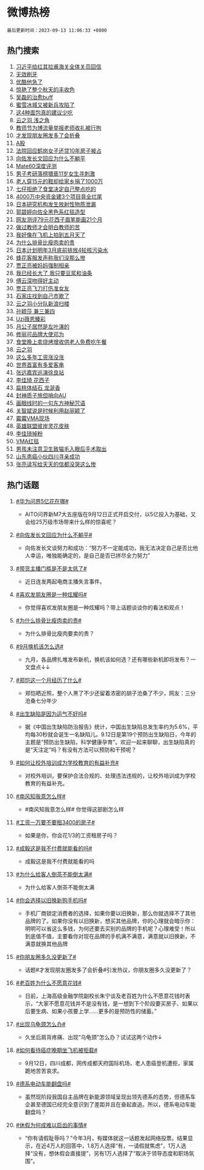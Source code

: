 # 微博热榜

`最后更新时间：2023-09-13 11:06:33 +0800`

## 热门搜索

1. [习近平给红其拉甫海关全体关员回信](https://m.weibo.cn/search?containerid=100103type%3D1%26t%3D10%26q%3D%23%E4%B9%A0%E8%BF%91%E5%B9%B3%E7%BB%99%E7%BA%A2%E5%85%B6%E6%8B%89%E7%94%AB%E6%B5%B7%E5%85%B3%E5%85%A8%E4%BD%93%E5%85%B3%E5%91%98%E5%9B%9E%E4%BF%A1%23&stream_entry_id=51&isnewpage=1&extparam=seat%3D1%26pos%3D0%26c_type%3D51%26dgr%3D0%26filter_type%3Drealtimehot%26cate%3D10103%26stream_entry_id%3D51%26display_time%3D1694574391%26pre_seqid%3D1694574391812027231237)
1. [无效刷牙](https://m.weibo.cn/search?containerid=100103type%3D1%26t%3D10%26q%3D%E6%97%A0%E6%95%88%E5%88%B7%E7%89%99&stream_entry_id=31&isnewpage=1&extparam=seat%3D1%26pos%3D0%26c_type%3D31%26lcate%3D5001%26flag%3D1%26band_rank%3D1%26realpos%3D1%26q%3D%25E6%2597%25A0%25E6%2595%2588%25E5%2588%25B7%25E7%2589%2599%26dgr%3D0%26filter_type%3Drealtimehot%26cate%3D5001%26stream_entry_id%3D31%26display_time%3D1694574391%26pre_seqid%3D1694574391812027231237)
1. [优酷他急了](https://m.weibo.cn/search?containerid=100103type%3D1%26t%3D10%26q%3D%23%E4%BC%98%E9%85%B7%E4%BB%96%E6%80%A5%E4%BA%86%23&stream_entry_id=31&isnewpage=1&extparam=seat%3D1%26pos%3D1%26c_type%3D31%26lcate%3D5001%26flag%3D2%26band_rank%3D2%26realpos%3D2%26q%3D%2523%25E4%25BC%2598%25E9%2585%25B7%25E4%25BB%2596%25E6%2580%25A5%25E4%25BA%2586%2523%26dgr%3D0%26filter_type%3Drealtimehot%26cate%3D5001%26stream_entry_id%3D31%26display_time%3D1694574391%26pre_seqid%3D1694574391812027231237)
1. [惊艳了整个秋天的丰收色](https://m.weibo.cn/search?containerid=100103type%3D1%26t%3D10%26q%3D%23%E6%83%8A%E8%89%B3%E4%BA%86%E6%95%B4%E4%B8%AA%E7%A7%8B%E5%A4%A9%E7%9A%84%E4%B8%B0%E6%94%B6%E8%89%B2%23&stream_entry_id=31&isnewpage=1&extparam=seat%3D1%26pos%3D2%26c_type%3D31%26lcate%3D5001%26flag%3D0%26band_rank%3D3%26realpos%3D3%26q%3D%2523%25E6%2583%258A%25E8%2589%25B3%25E4%25BA%2586%25E6%2595%25B4%25E4%25B8%25AA%25E7%25A7%258B%25E5%25A4%25A9%25E7%259A%2584%25E4%25B8%25B0%25E6%2594%25B6%25E8%2589%25B2%2523%26dgr%3D0%26filter_type%3Drealtimehot%26cate%3D5001%26stream_entry_id%3D31%26display_time%3D1694574391%26pre_seqid%3D1694574391812027231237)
1. [吴磊的治愈buff](https://m.weibo.cn/search?containerid=100103type%3D1%26t%3D10%26q%3D%23%E5%90%B4%E7%A3%8A%E7%9A%84%E6%B2%BB%E6%84%88buff%23&stream_entry_id=31&isnewpage=1&extparam=seat%3D1%26pos%3D3%26c_type%3D31%26topic_ad%3D1%26lcate%3D5001%26stream_entry_id%3D31%26band_rank%3D4%26cate%3D5001%26q%3D%2523%25E5%2590%25B4%25E7%25A3%258A%25E7%259A%2584%25E6%25B2%25BB%25E6%2584%2588buff%2523%26dgr%3D0%26filter_type%3Drealtimehot%26adid%3D203236%26is_ad_pos%3D1%26display_time%3D1694574391%26pre_seqid%3D1694574391812027231237)
1. [蜜雪冰城又被新兵攻陷了](https://m.weibo.cn/search?containerid=100103type%3D1%26t%3D10%26q%3D%23%E8%9C%9C%E9%9B%AA%E5%86%B0%E5%9F%8E%E5%8F%88%E8%A2%AB%E6%96%B0%E5%85%B5%E6%94%BB%E9%99%B7%E4%BA%86%23&stream_entry_id=31&isnewpage=1&extparam=seat%3D1%26pos%3D4%26c_type%3D31%26lcate%3D5001%26flag%3D2%26band_rank%3D4%26realpos%3D4%26q%3D%2523%25E8%259C%259C%25E9%259B%25AA%25E5%2586%25B0%25E5%259F%258E%25E5%258F%2588%25E8%25A2%25AB%25E6%2596%25B0%25E5%2585%25B5%25E6%2594%25BB%25E9%2599%25B7%25E4%25BA%2586%2523%26dgr%3D0%26filter_type%3Drealtimehot%26cate%3D5001%26stream_entry_id%3D31%26display_time%3D1694574391%26pre_seqid%3D1694574391812027231237)
1. [这4种面包真的建议少吃](https://m.weibo.cn/search?containerid=100103type%3D1%26t%3D10%26q%3D%E8%BF%994%E7%A7%8D%E9%9D%A2%E5%8C%85%E7%9C%9F%E7%9A%84%E5%BB%BA%E8%AE%AE%E5%B0%91%E5%90%83&stream_entry_id=31&isnewpage=1&extparam=seat%3D1%26pos%3D5%26c_type%3D31%26lcate%3D5001%26flag%3D16%26band_rank%3D5%26realpos%3D5%26q%3D%25E8%25BF%25994%25E7%25A7%258D%25E9%259D%25A2%25E5%258C%2585%25E7%259C%259F%25E7%259A%2584%25E5%25BB%25BA%25E8%25AE%25AE%25E5%25B0%2591%25E5%2590%2583%26dgr%3D0%26filter_type%3Drealtimehot%26cate%3D5001%26stream_entry_id%3D31%26display_time%3D1694574391%26pre_seqid%3D1694574391812027231237)
1. [云之羽 浅之角](https://m.weibo.cn/search?containerid=100103type%3D1%26t%3D10%26q%3D%E4%BA%91%E4%B9%8B%E7%BE%BD+%E6%B5%85%E4%B9%8B%E8%A7%92&stream_entry_id=31&isnewpage=1&extparam=seat%3D1%26pos%3D6%26c_type%3D31%26lcate%3D5001%26flag%3D1%26band_rank%3D6%26realpos%3D6%26q%3D%25E4%25BA%2591%25E4%25B9%258B%25E7%25BE%25BD%2520%25E6%25B5%2585%25E4%25B9%258B%25E8%25A7%2592%26dgr%3D0%26filter_type%3Drealtimehot%26cate%3D5001%26stream_entry_id%3D31%26display_time%3D1694574391%26pre_seqid%3D1694574391812027231237)
1. [教师节为博流量举报老师收礼被行拘](https://m.weibo.cn/search?containerid=100103type%3D1%26t%3D10%26q%3D%23%E6%95%99%E5%B8%88%E8%8A%82%E4%B8%BA%E5%8D%9A%E6%B5%81%E9%87%8F%E4%B8%BE%E6%8A%A5%E8%80%81%E5%B8%88%E6%94%B6%E7%A4%BC%E8%A2%AB%E8%A1%8C%E6%8B%98%23&stream_entry_id=31&isnewpage=1&extparam=seat%3D1%26pos%3D7%26c_type%3D31%26lcate%3D5001%26cate%3D5001%26band_rank%3D7%26stream_entry_id%3D31%26q%3D%2523%25E6%2595%2599%25E5%25B8%2588%25E8%258A%2582%25E4%25B8%25BA%25E5%258D%259A%25E6%25B5%2581%25E9%2587%258F%25E4%25B8%25BE%25E6%258A%25A5%25E8%2580%2581%25E5%25B8%2588%25E6%2594%25B6%25E7%25A4%25BC%25E8%25A2%25AB%25E8%25A1%258C%25E6%258B%2598%2523%26dgr%3D0%26filter_type%3Drealtimehot%26adid%3D203251%26is_ad_pos%3D1%26display_time%3D1694574391%26pre_seqid%3D1694574391812027231237)
1. [才发现朋友圈发多了会折叠](https://m.weibo.cn/search?containerid=100103type%3D1%26t%3D10%26q%3D%23%E6%89%8D%E5%8F%91%E7%8E%B0%E6%9C%8B%E5%8F%8B%E5%9C%88%E5%8F%91%E5%A4%9A%E4%BA%86%E4%BC%9A%E6%8A%98%E5%8F%A0%23&stream_entry_id=31&isnewpage=1&extparam=seat%3D1%26pos%3D8%26c_type%3D31%26lcate%3D5001%26flag%3D2%26band_rank%3D7%26realpos%3D7%26q%3D%2523%25E6%2589%258D%25E5%258F%2591%25E7%258E%25B0%25E6%259C%258B%25E5%258F%258B%25E5%259C%2588%25E5%258F%2591%25E5%25A4%259A%25E4%25BA%2586%25E4%25BC%259A%25E6%258A%2598%25E5%258F%25A0%2523%26dgr%3D0%26filter_type%3Drealtimehot%26cate%3D5001%26stream_entry_id%3D31%26display_time%3D1694574391%26pre_seqid%3D1694574391812027231237)
1. [A股](https://m.weibo.cn/search?containerid=100103type%3D1%26t%3D10%26q%3DA%E8%82%A1&stream_entry_id=31&isnewpage=1&extparam=seat%3D1%26pos%3D9%26c_type%3D31%26lcate%3D5001%26flag%3D1%26band_rank%3D8%26realpos%3D8%26q%3DA%25E8%2582%25A1%26dgr%3D0%26filter_type%3Drealtimehot%26cate%3D5001%26stream_entry_id%3D31%26display_time%3D1694574391%26pre_seqid%3D1694574391812027231237)
1. [法院回应鹤岗女子还贷10年房子被占](https://m.weibo.cn/search?containerid=100103type%3D1%26t%3D10%26q%3D%23%E6%B3%95%E9%99%A2%E5%9B%9E%E5%BA%94%E9%B9%A4%E5%B2%97%E5%A5%B3%E5%AD%90%E8%BF%98%E8%B4%B710%E5%B9%B4%E6%88%BF%E5%AD%90%E8%A2%AB%E5%8D%A0%23&stream_entry_id=31&isnewpage=1&extparam=seat%3D1%26pos%3D10%26c_type%3D31%26lcate%3D5001%26flag%3D0%26band_rank%3D9%26realpos%3D9%26q%3D%2523%25E6%25B3%2595%25E9%2599%25A2%25E5%259B%259E%25E5%25BA%2594%25E9%25B9%25A4%25E5%25B2%2597%25E5%25A5%25B3%25E5%25AD%2590%25E8%25BF%2598%25E8%25B4%25B710%25E5%25B9%25B4%25E6%2588%25BF%25E5%25AD%2590%25E8%25A2%25AB%25E5%258D%25A0%2523%26dgr%3D0%26filter_type%3Drealtimehot%26cate%3D5001%26stream_entry_id%3D31%26display_time%3D1694574391%26pre_seqid%3D1694574391812027231237)
1. [向佐发长文回应为什么不躺平](https://m.weibo.cn/search?containerid=100103type%3D1%26t%3D10%26q%3D%23%E5%90%91%E4%BD%90%E5%8F%91%E9%95%BF%E6%96%87%E5%9B%9E%E5%BA%94%E4%B8%BA%E4%BB%80%E4%B9%88%E4%B8%8D%E8%BA%BA%E5%B9%B3%23&stream_entry_id=31&isnewpage=1&extparam=seat%3D1%26pos%3D11%26c_type%3D31%26lcate%3D5001%26flag%3D0%26band_rank%3D10%26realpos%3D10%26q%3D%2523%25E5%2590%2591%25E4%25BD%2590%25E5%258F%2591%25E9%2595%25BF%25E6%2596%2587%25E5%259B%259E%25E5%25BA%2594%25E4%25B8%25BA%25E4%25BB%2580%25E4%25B9%2588%25E4%25B8%258D%25E8%25BA%25BA%25E5%25B9%25B3%2523%26dgr%3D0%26filter_type%3Drealtimehot%26cate%3D5001%26stream_entry_id%3D31%26display_time%3D1694574391%26pre_seqid%3D1694574391812027231237)
1. [Mate60深度评测](https://m.weibo.cn/search?containerid=100103type%3D1%26t%3D10%26q%3D%23Mate60%E6%B7%B1%E5%BA%A6%E8%AF%84%E6%B5%8B%23&stream_entry_id=31&isnewpage=1&extparam=seat%3D1%26pos%3D12%26c_type%3D31%26flag%3D0%26lcate%3D5001%26cate%3D5001%26band_rank%3D11%26realpos%3D11%26q%3D%2523Mate60%25E6%25B7%25B1%25E5%25BA%25A6%25E8%25AF%2584%25E6%25B5%258B%2523%26dgr%3D0%26filter_type%3Drealtimehot%26adid%3D203243%26stream_entry_id%3D31%26display_time%3D1694574391%26pre_seqid%3D1694574391812027231237)
1. [男子考研落榜猥亵11岁女生寻刺激](https://m.weibo.cn/search?containerid=100103type%3D1%26t%3D10%26q%3D%23%E7%94%B7%E5%AD%90%E8%80%83%E7%A0%94%E8%90%BD%E6%A6%9C%E7%8C%A5%E4%BA%B511%E5%B2%81%E5%A5%B3%E7%94%9F%E5%AF%BB%E5%88%BA%E6%BF%80%23&stream_entry_id=31&isnewpage=1&extparam=seat%3D1%26pos%3D13%26c_type%3D31%26lcate%3D5001%26flag%3D1%26band_rank%3D12%26realpos%3D12%26q%3D%2523%25E7%2594%25B7%25E5%25AD%2590%25E8%2580%2583%25E7%25A0%2594%25E8%2590%25BD%25E6%25A6%259C%25E7%258C%25A5%25E4%25BA%25B511%25E5%25B2%2581%25E5%25A5%25B3%25E7%2594%259F%25E5%25AF%25BB%25E5%2588%25BA%25E6%25BF%2580%2523%26dgr%3D0%26filter_type%3Drealtimehot%26cate%3D5001%26stream_entry_id%3D31%26display_time%3D1694574391%26pre_seqid%3D1694574391812027231237)
1. [老人穿15元的鞋却给家乡捐了1000万](https://m.weibo.cn/search?containerid=100103type%3D1%26t%3D10%26q%3D%23%E8%80%81%E4%BA%BA%E7%A9%BF15%E5%85%83%E7%9A%84%E9%9E%8B%E5%8D%B4%E7%BB%99%E5%AE%B6%E4%B9%A1%E6%8D%90%E4%BA%861000%E4%B8%87%23&stream_entry_id=31&isnewpage=1&extparam=seat%3D1%26pos%3D14%26c_type%3D31%26lcate%3D5001%26flag%3D32768%26band_rank%3D13%26realpos%3D13%26q%3D%2523%25E8%2580%2581%25E4%25BA%25BA%25E7%25A9%25BF15%25E5%2585%2583%25E7%259A%2584%25E9%259E%258B%25E5%258D%25B4%25E7%25BB%2599%25E5%25AE%25B6%25E4%25B9%25A1%25E6%258D%2590%25E4%25BA%25861000%25E4%25B8%2587%2523%26dgr%3D0%26filter_type%3Drealtimehot%26cate%3D5001%26stream_entry_id%3D31%26display_time%3D1694574391%26pre_seqid%3D1694574391812027231237)
1. [七仔拒绝了食堂决定自己整点吃的](https://m.weibo.cn/search?containerid=100103type%3D1%26t%3D10%26q%3D%23%E4%B8%83%E4%BB%94%E6%8B%92%E7%BB%9D%E4%BA%86%E9%A3%9F%E5%A0%82%E5%86%B3%E5%AE%9A%E8%87%AA%E5%B7%B1%E6%95%B4%E7%82%B9%E5%90%83%E7%9A%84%23&stream_entry_id=31&isnewpage=1&extparam=seat%3D1%26pos%3D15%26c_type%3D31%26lcate%3D5001%26flag%3D0%26band_rank%3D14%26realpos%3D14%26q%3D%2523%25E4%25B8%2583%25E4%25BB%2594%25E6%258B%2592%25E7%25BB%259D%25E4%25BA%2586%25E9%25A3%259F%25E5%25A0%2582%25E5%2586%25B3%25E5%25AE%259A%25E8%2587%25AA%25E5%25B7%25B1%25E6%2595%25B4%25E7%2582%25B9%25E5%2590%2583%25E7%259A%2584%2523%26dgr%3D0%26filter_type%3Drealtimehot%26cate%3D5001%26stream_entry_id%3D31%26display_time%3D1694574391%26pre_seqid%3D1694574391812027231237)
1. [4000万中央资金建3个项目竟全烂尾](https://m.weibo.cn/search?containerid=100103type%3D1%26t%3D10%26q%3D%234000%E4%B8%87%E4%B8%AD%E5%A4%AE%E8%B5%84%E9%87%91%E5%BB%BA3%E4%B8%AA%E9%A1%B9%E7%9B%AE%E7%AB%9F%E5%85%A8%E7%83%82%E5%B0%BE%23&stream_entry_id=31&isnewpage=1&extparam=seat%3D1%26pos%3D16%26c_type%3D31%26lcate%3D5001%26flag%3D0%26band_rank%3D15%26realpos%3D15%26q%3D%25234000%25E4%25B8%2587%25E4%25B8%25AD%25E5%25A4%25AE%25E8%25B5%2584%25E9%2587%2591%25E5%25BB%25BA3%25E4%25B8%25AA%25E9%25A1%25B9%25E7%259B%25AE%25E7%25AB%259F%25E5%2585%25A8%25E7%2583%2582%25E5%25B0%25BE%2523%26dgr%3D0%26filter_type%3Drealtimehot%26cate%3D5001%26stream_entry_id%3D31%26display_time%3D1694574391%26pre_seqid%3D1694574391812027231237)
1. [日本研究机构发生放射性物质泄漏](https://m.weibo.cn/search?containerid=100103type%3D1%26t%3D10%26q%3D%23%E6%97%A5%E6%9C%AC%E7%A0%94%E7%A9%B6%E6%9C%BA%E6%9E%84%E5%8F%91%E7%94%9F%E6%94%BE%E5%B0%84%E6%80%A7%E7%89%A9%E8%B4%A8%E6%B3%84%E6%BC%8F%23&stream_entry_id=31&isnewpage=1&extparam=seat%3D1%26pos%3D17%26c_type%3D31%26lcate%3D5001%26flag%3D1%26band_rank%3D16%26realpos%3D16%26q%3D%2523%25E6%2597%25A5%25E6%259C%25AC%25E7%25A0%2594%25E7%25A9%25B6%25E6%259C%25BA%25E6%259E%2584%25E5%258F%2591%25E7%2594%259F%25E6%2594%25BE%25E5%25B0%2584%25E6%2580%25A7%25E7%2589%25A9%25E8%25B4%25A8%25E6%25B3%2584%25E6%25BC%258F%2523%26dgr%3D0%26filter_type%3Drealtimehot%26cate%3D5001%26stream_entry_id%3D31%26display_time%3D1694574391%26pre_seqid%3D1694574391812027231237)
1. [郭碧婷向佐全黑色系红毯造型](https://m.weibo.cn/search?containerid=100103type%3D1%26t%3D10%26q%3D%23%E9%83%AD%E7%A2%A7%E5%A9%B7%E5%90%91%E4%BD%90%E5%85%A8%E9%BB%91%E8%89%B2%E7%B3%BB%E7%BA%A2%E6%AF%AF%E9%80%A0%E5%9E%8B%23&stream_entry_id=31&isnewpage=1&extparam=seat%3D1%26pos%3D18%26c_type%3D31%26lcate%3D5001%26flag%3D1%26band_rank%3D17%26realpos%3D17%26q%3D%2523%25E9%2583%25AD%25E7%25A2%25A7%25E5%25A9%25B7%25E5%2590%2591%25E4%25BD%2590%25E5%2585%25A8%25E9%25BB%2591%25E8%2589%25B2%25E7%25B3%25BB%25E7%25BA%25A2%25E6%25AF%25AF%25E9%2580%25A0%25E5%259E%258B%2523%26dgr%3D0%26filter_type%3Drealtimehot%26cate%3D5001%26stream_entry_id%3D31%26display_time%3D1694574391%26pre_seqid%3D1694574391812027231237)
1. [网友测评79元花西子眉笔能画21个月](https://m.weibo.cn/search?containerid=100103type%3D1%26t%3D10%26q%3D%23%E7%BD%91%E5%8F%8B%E6%B5%8B%E8%AF%8479%E5%85%83%E8%8A%B1%E8%A5%BF%E5%AD%90%E7%9C%89%E7%AC%94%E8%83%BD%E7%94%BB21%E4%B8%AA%E6%9C%88%23&stream_entry_id=31&isnewpage=1&extparam=seat%3D1%26pos%3D19%26c_type%3D31%26lcate%3D5001%26flag%3D0%26band_rank%3D18%26realpos%3D18%26q%3D%2523%25E7%25BD%2591%25E5%258F%258B%25E6%25B5%258B%25E8%25AF%258479%25E5%2585%2583%25E8%258A%25B1%25E8%25A5%25BF%25E5%25AD%2590%25E7%259C%2589%25E7%25AC%2594%25E8%2583%25BD%25E7%2594%25BB21%25E4%25B8%25AA%25E6%259C%2588%2523%26dgr%3D0%26filter_type%3Drealtimehot%26cate%3D5001%26stream_entry_id%3D31%26display_time%3D1694574391%26pre_seqid%3D1694574391812027231237)
1. [做过教师才会明白教师的苦](https://m.weibo.cn/search?containerid=100103type%3D1%26t%3D10%26q%3D%E5%81%9A%E8%BF%87%E6%95%99%E5%B8%88%E6%89%8D%E4%BC%9A%E6%98%8E%E7%99%BD%E6%95%99%E5%B8%88%E7%9A%84%E8%8B%A6&stream_entry_id=31&isnewpage=1&extparam=seat%3D1%26pos%3D20%26c_type%3D31%26lcate%3D5001%26flag%3D1%26band_rank%3D19%26realpos%3D19%26q%3D%25E5%2581%259A%25E8%25BF%2587%25E6%2595%2599%25E5%25B8%2588%25E6%2589%258D%25E4%25BC%259A%25E6%2598%258E%25E7%2599%25BD%25E6%2595%2599%25E5%25B8%2588%25E7%259A%2584%25E8%258B%25A6%26dgr%3D0%26filter_type%3Drealtimehot%26cate%3D5001%26stream_entry_id%3D31%26display_time%3D1694574391%26pre_seqid%3D1694574391812027231237)
1. [我好像在飞机上拍到五月天了](https://m.weibo.cn/search?containerid=100103type%3D1%26t%3D10%26q%3D%23%E6%88%91%E5%A5%BD%E5%83%8F%E5%9C%A8%E9%A3%9E%E6%9C%BA%E4%B8%8A%E6%8B%8D%E5%88%B0%E4%BA%94%E6%9C%88%E5%A4%A9%E4%BA%86%23&stream_entry_id=31&isnewpage=1&extparam=seat%3D1%26pos%3D21%26c_type%3D31%26lcate%3D5001%26flag%3D0%26band_rank%3D20%26realpos%3D20%26q%3D%2523%25E6%2588%2591%25E5%25A5%25BD%25E5%2583%258F%25E5%259C%25A8%25E9%25A3%259E%25E6%259C%25BA%25E4%25B8%258A%25E6%258B%258D%25E5%2588%25B0%25E4%25BA%2594%25E6%259C%2588%25E5%25A4%25A9%25E4%25BA%2586%2523%26dgr%3D0%26filter_type%3Drealtimehot%26cate%3D5001%26stream_entry_id%3D31%26display_time%3D1694574391%26pre_seqid%3D1694574391812027231237)
1. [为什么排骨比瘦肉卖的贵](https://m.weibo.cn/search?containerid=100103type%3D1%26t%3D10%26q%3D%23%E4%B8%BA%E4%BB%80%E4%B9%88%E6%8E%92%E9%AA%A8%E6%AF%94%E7%98%A6%E8%82%89%E5%8D%96%E7%9A%84%E8%B4%B5%23&stream_entry_id=31&isnewpage=1&extparam=seat%3D1%26pos%3D22%26c_type%3D31%26lcate%3D5001%26flag%3D1%26band_rank%3D21%26realpos%3D21%26q%3D%2523%25E4%25B8%25BA%25E4%25BB%2580%25E4%25B9%2588%25E6%258E%2592%25E9%25AA%25A8%25E6%25AF%2594%25E7%2598%25A6%25E8%2582%2589%25E5%258D%2596%25E7%259A%2584%25E8%25B4%25B5%2523%26dgr%3D0%26filter_type%3Drealtimehot%26cate%3D5001%26stream_entry_id%3D31%26display_time%3D1694574391%26pre_seqid%3D1694574391812027231237)
1. [日本计划明年3月底前排放4轮核污染水](https://m.weibo.cn/search?containerid=100103type%3D1%26t%3D10%26q%3D%23%E6%97%A5%E6%9C%AC%E8%AE%A1%E5%88%92%E6%98%8E%E5%B9%B43%E6%9C%88%E5%BA%95%E5%89%8D%E6%8E%92%E6%94%BE4%E8%BD%AE%E6%A0%B8%E6%B1%A1%E6%9F%93%E6%B0%B4%23&stream_entry_id=31&isnewpage=1&extparam=seat%3D1%26pos%3D23%26c_type%3D31%26lcate%3D5001%26flag%3D0%26band_rank%3D22%26realpos%3D22%26q%3D%2523%25E6%2597%25A5%25E6%259C%25AC%25E8%25AE%25A1%25E5%2588%2592%25E6%2598%258E%25E5%25B9%25B43%25E6%259C%2588%25E5%25BA%2595%25E5%2589%258D%25E6%258E%2592%25E6%2594%25BE4%25E8%25BD%25AE%25E6%25A0%25B8%25E6%25B1%25A1%25E6%259F%2593%25E6%25B0%25B4%2523%26dgr%3D0%26filter_type%3Drealtimehot%26cate%3D5001%26stream_entry_id%3D31%26display_time%3D1694574391%26pre_seqid%3D1694574391812027231237)
1. [蜂花客服发声称我们没那么惨](https://m.weibo.cn/search?containerid=100103type%3D1%26t%3D10%26q%3D%23%E8%9C%82%E8%8A%B1%E5%AE%A2%E6%9C%8D%E5%8F%91%E5%A3%B0%E7%A7%B0%E6%88%91%E4%BB%AC%E6%B2%A1%E9%82%A3%E4%B9%88%E6%83%A8%23&stream_entry_id=31&isnewpage=1&extparam=seat%3D1%26pos%3D24%26c_type%3D31%26lcate%3D5001%26flag%3D0%26band_rank%3D23%26realpos%3D23%26q%3D%2523%25E8%259C%2582%25E8%258A%25B1%25E5%25AE%25A2%25E6%259C%258D%25E5%258F%2591%25E5%25A3%25B0%25E7%25A7%25B0%25E6%2588%2591%25E4%25BB%25AC%25E6%25B2%25A1%25E9%2582%25A3%25E4%25B9%2588%25E6%2583%25A8%2523%26dgr%3D0%26filter_type%3Drealtimehot%26cate%3D5001%26stream_entry_id%3D31%26display_time%3D1694574391%26pre_seqid%3D1694574391812027231237)
1. [贾正亮被妈妈强制相亲](https://m.weibo.cn/search?containerid=100103type%3D1%26t%3D10%26q%3D%23%E8%B4%BE%E6%AD%A3%E4%BA%AE%E8%A2%AB%E5%A6%88%E5%A6%88%E5%BC%BA%E5%88%B6%E7%9B%B8%E4%BA%B2%23&stream_entry_id=31&isnewpage=1&extparam=seat%3D1%26pos%3D25%26c_type%3D31%26lcate%3D5001%26flag%3D0%26band_rank%3D24%26realpos%3D24%26q%3D%2523%25E8%25B4%25BE%25E6%25AD%25A3%25E4%25BA%25AE%25E8%25A2%25AB%25E5%25A6%2588%25E5%25A6%2588%25E5%25BC%25BA%25E5%2588%25B6%25E7%259B%25B8%25E4%25BA%25B2%2523%26dgr%3D0%26filter_type%3Drealtimehot%26cate%3D5001%26stream_entry_id%3D31%26display_time%3D1694574391%26pre_seqid%3D1694574391812027231237)
1. [我已经长大了 我只要豆浆和油条](https://m.weibo.cn/search?containerid=100103type%3D1%26t%3D10%26q%3D%E6%88%91%E5%B7%B2%E7%BB%8F%E9%95%BF%E5%A4%A7%E4%BA%86+%E6%88%91%E5%8F%AA%E8%A6%81%E8%B1%86%E6%B5%86%E5%92%8C%E6%B2%B9%E6%9D%A1&stream_entry_id=31&isnewpage=1&extparam=seat%3D1%26pos%3D26%26c_type%3D31%26lcate%3D5001%26flag%3D0%26band_rank%3D25%26realpos%3D25%26q%3D%25E6%2588%2591%25E5%25B7%25B2%25E7%25BB%258F%25E9%2595%25BF%25E5%25A4%25A7%25E4%25BA%2586%2520%25E6%2588%2591%25E5%258F%25AA%25E8%25A6%2581%25E8%25B1%2586%25E6%25B5%2586%25E5%2592%258C%25E6%25B2%25B9%25E6%259D%25A1%26dgr%3D0%26filter_type%3Drealtimehot%26cate%3D5001%26stream_entry_id%3D31%26display_time%3D1694574391%26pre_seqid%3D1694574391812027231237)
1. [傅云深吻得好主动](https://m.weibo.cn/search?containerid=100103type%3D1%26t%3D10%26q%3D%23%E5%82%85%E4%BA%91%E6%B7%B1%E5%90%BB%E5%BE%97%E5%A5%BD%E4%B8%BB%E5%8A%A8%23&stream_entry_id=31&isnewpage=1&extparam=seat%3D1%26pos%3D27%26c_type%3D31%26lcate%3D5001%26flag%3D0%26band_rank%3D26%26realpos%3D26%26q%3D%2523%25E5%2582%2585%25E4%25BA%2591%25E6%25B7%25B1%25E5%2590%25BB%25E5%25BE%2597%25E5%25A5%25BD%25E4%25B8%25BB%25E5%258A%25A8%2523%26dgr%3D0%26filter_type%3Drealtimehot%26cate%3D5001%26stream_entry_id%3D31%26display_time%3D1694574391%26pre_seqid%3D1694574391812027231237)
1. [贾正亮飞刀打伤准女友](https://m.weibo.cn/search?containerid=100103type%3D1%26t%3D10%26q%3D%23%E8%B4%BE%E6%AD%A3%E4%BA%AE%E9%A3%9E%E5%88%80%E6%89%93%E4%BC%A4%E5%87%86%E5%A5%B3%E5%8F%8B%23&stream_entry_id=31&isnewpage=1&extparam=seat%3D1%26pos%3D28%26c_type%3D31%26lcate%3D5001%26flag%3D1%26band_rank%3D27%26realpos%3D27%26q%3D%2523%25E8%25B4%25BE%25E6%25AD%25A3%25E4%25BA%25AE%25E9%25A3%259E%25E5%2588%2580%25E6%2589%2593%25E4%25BC%25A4%25E5%2587%2586%25E5%25A5%25B3%25E5%258F%258B%2523%26dgr%3D0%26filter_type%3Drealtimehot%26cate%3D5001%26stream_entry_id%3D31%26display_time%3D1694574391%26pre_seqid%3D1694574391812027231237)
1. [石家庄找到自己市歌了](https://m.weibo.cn/search?containerid=100103type%3D1%26t%3D10%26q%3D%E7%9F%B3%E5%AE%B6%E5%BA%84%E6%89%BE%E5%88%B0%E8%87%AA%E5%B7%B1%E5%B8%82%E6%AD%8C%E4%BA%86&stream_entry_id=31&isnewpage=1&extparam=seat%3D1%26pos%3D29%26c_type%3D31%26lcate%3D5001%26flag%3D1%26band_rank%3D28%26realpos%3D28%26q%3D%25E7%259F%25B3%25E5%25AE%25B6%25E5%25BA%2584%25E6%2589%25BE%25E5%2588%25B0%25E8%2587%25AA%25E5%25B7%25B1%25E5%25B8%2582%25E6%25AD%258C%25E4%25BA%2586%26dgr%3D0%26filter_type%3Drealtimehot%26cate%3D5001%26stream_entry_id%3D31%26display_time%3D1694574391%26pre_seqid%3D1694574391812027231237)
1. [云之羽小分队新浪扫楼](https://m.weibo.cn/search?containerid=100103type%3D1%26t%3D10%26q%3D%23%E4%BA%91%E4%B9%8B%E7%BE%BD%E5%B0%8F%E5%88%86%E9%98%9F%E6%96%B0%E6%B5%AA%E6%89%AB%E6%A5%BC%23&stream_entry_id=31&isnewpage=1&extparam=seat%3D1%26pos%3D30%26c_type%3D31%26lcate%3D5001%26flag%3D1%26band_rank%3D29%26realpos%3D29%26q%3D%2523%25E4%25BA%2591%25E4%25B9%258B%25E7%25BE%25BD%25E5%25B0%258F%25E5%2588%2586%25E9%2598%259F%25E6%2596%25B0%25E6%25B5%25AA%25E6%2589%25AB%25E6%25A5%25BC%2523%26dgr%3D0%26filter_type%3Drealtimehot%26cate%3D5001%26stream_entry_id%3D31%26display_time%3D1694574391%26pre_seqid%3D1694574391812027231237)
1. [孙颖莎 兼三兼四](https://m.weibo.cn/search?containerid=100103type%3D1%26t%3D10%26q%3D%E5%AD%99%E9%A2%96%E8%8E%8E+%E5%85%BC%E4%B8%89%E5%85%BC%E5%9B%9B&stream_entry_id=31&isnewpage=1&extparam=seat%3D1%26pos%3D31%26c_type%3D31%26lcate%3D5001%26flag%3D1%26band_rank%3D30%26realpos%3D30%26q%3D%25E5%25AD%2599%25E9%25A2%2596%25E8%258E%258E%2520%25E5%2585%25BC%25E4%25B8%2589%25E5%2585%25BC%25E5%259B%259B%26dgr%3D0%26filter_type%3Drealtimehot%26cate%3D5001%26stream_entry_id%3D31%26display_time%3D1694574391%26pre_seqid%3D1694574391812027231237)
1. [Uzi薇恩臻彩](https://m.weibo.cn/search?containerid=100103type%3D1%26t%3D10%26q%3DUzi%E8%96%87%E6%81%A9%E8%87%BB%E5%BD%A9&stream_entry_id=31&isnewpage=1&extparam=seat%3D1%26pos%3D32%26c_type%3D31%26lcate%3D5001%26flag%3D0%26band_rank%3D31%26realpos%3D31%26q%3DUzi%25E8%2596%2587%25E6%2581%25A9%25E8%2587%25BB%25E5%25BD%25A9%26dgr%3D0%26filter_type%3Drealtimehot%26cate%3D5001%26stream_entry_id%3D31%26display_time%3D1694574391%26pre_seqid%3D1694574391812027231237)
1. [月公子居然是左叶演的](https://m.weibo.cn/search?containerid=100103type%3D1%26t%3D10%26q%3D%23%E6%9C%88%E5%85%AC%E5%AD%90%E5%B1%85%E7%84%B6%E6%98%AF%E5%B7%A6%E5%8F%B6%E6%BC%94%E7%9A%84%23&stream_entry_id=31&isnewpage=1&extparam=seat%3D1%26pos%3D33%26c_type%3D31%26lcate%3D5001%26flag%3D0%26band_rank%3D32%26realpos%3D32%26q%3D%2523%25E6%259C%2588%25E5%2585%25AC%25E5%25AD%2590%25E5%25B1%2585%25E7%2584%25B6%25E6%2598%25AF%25E5%25B7%25A6%25E5%258F%25B6%25E6%25BC%2594%25E7%259A%2584%2523%26dgr%3D0%26filter_type%3Drealtimehot%26cate%3D5001%26stream_entry_id%3D31%26display_time%3D1694574391%26pre_seqid%3D1694574391812027231237)
1. [修丽可品牌大使邓为](https://m.weibo.cn/search?containerid=100103type%3D1%26t%3D10%26q%3D%23%E4%BF%AE%E4%B8%BD%E5%8F%AF%E5%93%81%E7%89%8C%E5%A4%A7%E4%BD%BF%E9%82%93%E4%B8%BA%23&stream_entry_id=31&isnewpage=1&extparam=seat%3D1%26pos%3D34%26c_type%3D31%26lcate%3D5001%26flag%3D0%26band_rank%3D33%26realpos%3D33%26q%3D%2523%25E4%25BF%25AE%25E4%25B8%25BD%25E5%258F%25AF%25E5%2593%2581%25E7%2589%258C%25E5%25A4%25A7%25E4%25BD%25BF%25E9%2582%2593%25E4%25B8%25BA%2523%26dgr%3D0%26filter_type%3Drealtimehot%26cate%3D5001%26stream_entry_id%3D31%26display_time%3D1694574391%26pre_seqid%3D1694574391812027231237)
1. [食堂晚上卖烧烤增收供老人免费吃午餐](https://m.weibo.cn/search?containerid=100103type%3D1%26t%3D10%26q%3D%23%E9%A3%9F%E5%A0%82%E6%99%9A%E4%B8%8A%E5%8D%96%E7%83%A7%E7%83%A4%E5%A2%9E%E6%94%B6%E4%BE%9B%E8%80%81%E4%BA%BA%E5%85%8D%E8%B4%B9%E5%90%83%E5%8D%88%E9%A4%90%23&stream_entry_id=31&isnewpage=1&extparam=seat%3D1%26pos%3D35%26c_type%3D31%26lcate%3D5001%26flag%3D32768%26band_rank%3D34%26realpos%3D34%26q%3D%2523%25E9%25A3%259F%25E5%25A0%2582%25E6%2599%259A%25E4%25B8%258A%25E5%258D%2596%25E7%2583%25A7%25E7%2583%25A4%25E5%25A2%259E%25E6%2594%25B6%25E4%25BE%259B%25E8%2580%2581%25E4%25BA%25BA%25E5%2585%258D%25E8%25B4%25B9%25E5%2590%2583%25E5%258D%2588%25E9%25A4%2590%2523%26dgr%3D0%26filter_type%3Drealtimehot%26cate%3D5001%26stream_entry_id%3D31%26display_time%3D1694574391%26pre_seqid%3D1694574391812027231237)
1. [云之羽](https://m.weibo.cn/search?containerid=100103type%3D1%26t%3D10%26q%3D%E4%BA%91%E4%B9%8B%E7%BE%BD&stream_entry_id=31&isnewpage=1&extparam=seat%3D1%26pos%3D36%26c_type%3D31%26lcate%3D5001%26flag%3D1%26band_rank%3D35%26realpos%3D35%26q%3D%25E4%25BA%2591%25E4%25B9%258B%25E7%25BE%25BD%26dgr%3D0%26filter_type%3Drealtimehot%26cate%3D5001%26stream_entry_id%3D31%26display_time%3D1694574391%26pre_seqid%3D1694574391812027231237)
1. [这么多年工资涨没涨](https://m.weibo.cn/search?containerid=100103type%3D1%26t%3D10%26q%3D%23%E8%BF%99%E4%B9%88%E5%A4%9A%E5%B9%B4%E5%B7%A5%E8%B5%84%E6%B6%A8%E6%B2%A1%E6%B6%A8%23&stream_entry_id=31&isnewpage=1&extparam=seat%3D1%26pos%3D37%26c_type%3D31%26lcate%3D5001%26flag%3D0%26band_rank%3D36%26realpos%3D36%26q%3D%2523%25E8%25BF%2599%25E4%25B9%2588%25E5%25A4%259A%25E5%25B9%25B4%25E5%25B7%25A5%25E8%25B5%2584%25E6%25B6%25A8%25E6%25B2%25A1%25E6%25B6%25A8%2523%26dgr%3D0%26filter_type%3Drealtimehot%26cate%3D5001%26stream_entry_id%3D31%26display_time%3D1694574391%26pre_seqid%3D1694574391812027231237)
1. [世界首富有多爱客串](https://m.weibo.cn/search?containerid=100103type%3D1%26t%3D10%26q%3D%23%E4%B8%96%E7%95%8C%E9%A6%96%E5%AF%8C%E6%9C%89%E5%A4%9A%E7%88%B1%E5%AE%A2%E4%B8%B2%23&stream_entry_id=31&isnewpage=1&extparam=seat%3D1%26pos%3D38%26c_type%3D31%26lcate%3D5001%26flag%3D0%26band_rank%3D37%26realpos%3D37%26q%3D%2523%25E4%25B8%2596%25E7%2595%258C%25E9%25A6%2596%25E5%25AF%258C%25E6%259C%2589%25E5%25A4%259A%25E7%2588%25B1%25E5%25AE%25A2%25E4%25B8%25B2%2523%26dgr%3D0%26filter_type%3Drealtimehot%26cate%3D5001%26stream_entry_id%3D31%26display_time%3D1694574391%26pre_seqid%3D1694574391812027231237)
1. [张远嘉宾巡演徐良站](https://m.weibo.cn/search?containerid=100103type%3D1%26t%3D10%26q%3D%23%E5%BC%A0%E8%BF%9C%E5%98%89%E5%AE%BE%E5%B7%A1%E6%BC%94%E5%BE%90%E8%89%AF%E7%AB%99%23&stream_entry_id=31&isnewpage=1&extparam=seat%3D1%26pos%3D39%26c_type%3D31%26lcate%3D5001%26flag%3D1%26band_rank%3D38%26realpos%3D38%26q%3D%2523%25E5%25BC%25A0%25E8%25BF%259C%25E5%2598%2589%25E5%25AE%25BE%25E5%25B7%25A1%25E6%25BC%2594%25E5%25BE%2590%25E8%2589%25AF%25E7%25AB%2599%2523%26dgr%3D0%26filter_type%3Drealtimehot%26cate%3D5001%26stream_entry_id%3D31%26display_time%3D1694574391%26pre_seqid%3D1694574391812027231237)
1. [李佳琦 花西子](https://m.weibo.cn/search?containerid=100103type%3D1%26t%3D10%26q%3D%E6%9D%8E%E4%BD%B3%E7%90%A6+%E8%8A%B1%E8%A5%BF%E5%AD%90&stream_entry_id=31&isnewpage=1&extparam=seat%3D1%26pos%3D40%26c_type%3D31%26lcate%3D5001%26flag%3D0%26band_rank%3D39%26realpos%3D39%26q%3D%25E6%259D%258E%25E4%25BD%25B3%25E7%2590%25A6%2520%25E8%258A%25B1%25E8%25A5%25BF%25E5%25AD%2590%26dgr%3D0%26filter_type%3Drealtimehot%26cate%3D5001%26stream_entry_id%3D31%26display_time%3D1694574391%26pre_seqid%3D1694574391812027231237)
1. [扁桃体结石 龙涎香](https://m.weibo.cn/search?containerid=100103type%3D1%26t%3D10%26q%3D%E6%89%81%E6%A1%83%E4%BD%93%E7%BB%93%E7%9F%B3+%E9%BE%99%E6%B6%8E%E9%A6%99&stream_entry_id=31&isnewpage=1&extparam=seat%3D1%26pos%3D41%26c_type%3D31%26lcate%3D5001%26flag%3D0%26band_rank%3D40%26realpos%3D40%26q%3D%25E6%2589%2581%25E6%25A1%2583%25E4%25BD%2593%25E7%25BB%2593%25E7%259F%25B3%2520%25E9%25BE%2599%25E6%25B6%258E%25E9%25A6%2599%26dgr%3D0%26filter_type%3Drealtimehot%26cate%3D5001%26stream_entry_id%3D31%26display_time%3D1694574391%26pre_seqid%3D1694574391812027231237)
1. [封神质子旅但哨向AU](https://m.weibo.cn/search?containerid=100103type%3D1%26t%3D10%26q%3D%E5%B0%81%E7%A5%9E%E8%B4%A8%E5%AD%90%E6%97%85%E4%BD%86%E5%93%A8%E5%90%91AU&stream_entry_id=31&isnewpage=1&extparam=seat%3D1%26pos%3D42%26c_type%3D31%26lcate%3D5001%26flag%3D1%26band_rank%3D41%26realpos%3D41%26q%3D%25E5%25B0%2581%25E7%25A5%259E%25E8%25B4%25A8%25E5%25AD%2590%25E6%2597%2585%25E4%25BD%2586%25E5%2593%25A8%25E5%2590%2591AU%26dgr%3D0%26filter_type%3Drealtimehot%26cate%3D5001%26stream_entry_id%3D31%26display_time%3D1694574391%26pre_seqid%3D1694574391812027231237)
1. [画眼线时的一句东方神秘咒语](https://m.weibo.cn/search?containerid=100103type%3D1%26t%3D10%26q%3D%E7%94%BB%E7%9C%BC%E7%BA%BF%E6%97%B6%E7%9A%84%E4%B8%80%E5%8F%A5%E4%B8%9C%E6%96%B9%E7%A5%9E%E7%A7%98%E5%92%92%E8%AF%AD&stream_entry_id=31&isnewpage=1&extparam=seat%3D1%26pos%3D43%26c_type%3D31%26lcate%3D5001%26flag%3D0%26band_rank%3D42%26realpos%3D42%26q%3D%25E7%2594%25BB%25E7%259C%25BC%25E7%25BA%25BF%25E6%2597%25B6%25E7%259A%2584%25E4%25B8%2580%25E5%258F%25A5%25E4%25B8%259C%25E6%2596%25B9%25E7%25A5%259E%25E7%25A7%2598%25E5%2592%2592%25E8%25AF%25AD%26dgr%3D0%26filter_type%3Drealtimehot%26cate%3D5001%26stream_entry_id%3D31%26display_time%3D1694574391%26pre_seqid%3D1694574391812027231237)
1. [关智斌说是时候利用赵丽颖了](https://m.weibo.cn/search?containerid=100103type%3D1%26t%3D10%26q%3D%23%E5%85%B3%E6%99%BA%E6%96%8C%E8%AF%B4%E6%98%AF%E6%97%B6%E5%80%99%E5%88%A9%E7%94%A8%E8%B5%B5%E4%B8%BD%E9%A2%96%E4%BA%86%23&stream_entry_id=31&isnewpage=1&extparam=seat%3D1%26pos%3D44%26c_type%3D31%26lcate%3D5001%26flag%3D0%26band_rank%3D43%26realpos%3D43%26q%3D%2523%25E5%2585%25B3%25E6%2599%25BA%25E6%2596%258C%25E8%25AF%25B4%25E6%2598%25AF%25E6%2597%25B6%25E5%2580%2599%25E5%2588%25A9%25E7%2594%25A8%25E8%25B5%25B5%25E4%25B8%25BD%25E9%25A2%2596%25E4%25BA%2586%2523%26dgr%3D0%26filter_type%3Drealtimehot%26cate%3D5001%26stream_entry_id%3D31%26display_time%3D1694574391%26pre_seqid%3D1694574391812027231237)
1. [霉霉VMA现场](https://m.weibo.cn/search?containerid=100103type%3D1%26t%3D10%26q%3D%23%E9%9C%89%E9%9C%89VMA%E7%8E%B0%E5%9C%BA%23&stream_entry_id=31&isnewpage=1&extparam=seat%3D1%26pos%3D45%26c_type%3D31%26lcate%3D5001%26flag%3D1%26band_rank%3D44%26realpos%3D44%26q%3D%2523%25E9%259C%2589%25E9%259C%2589VMA%25E7%258E%25B0%25E5%259C%25BA%2523%26dgr%3D0%26filter_type%3Drealtimehot%26cate%3D5001%26stream_entry_id%3D31%26display_time%3D1694574391%26pre_seqid%3D1694574391812027231237)
1. [英雄联盟彼岸灵花皮肤](https://m.weibo.cn/search?containerid=100103type%3D1%26t%3D10%26q%3D%23%E8%8B%B1%E9%9B%84%E8%81%94%E7%9B%9F%E5%BD%BC%E5%B2%B8%E7%81%B5%E8%8A%B1%E7%9A%AE%E8%82%A4%23&stream_entry_id=31&isnewpage=1&extparam=seat%3D1%26pos%3D46%26c_type%3D31%26lcate%3D5001%26flag%3D0%26band_rank%3D45%26realpos%3D45%26q%3D%2523%25E8%258B%25B1%25E9%259B%2584%25E8%2581%2594%25E7%259B%259F%25E5%25BD%25BC%25E5%25B2%25B8%25E7%2581%25B5%25E8%258A%25B1%25E7%259A%25AE%25E8%2582%25A4%2523%26dgr%3D0%26filter_type%3Drealtimehot%26cate%3D5001%26stream_entry_id%3D31%26display_time%3D1694574391%26pre_seqid%3D1694574391812027231237)
1. [李佳琦掉粉](https://m.weibo.cn/search?containerid=100103type%3D1%26t%3D10%26q%3D%E6%9D%8E%E4%BD%B3%E7%90%A6%E6%8E%89%E7%B2%89&stream_entry_id=31&isnewpage=1&extparam=seat%3D1%26pos%3D47%26c_type%3D31%26lcate%3D5001%26flag%3D0%26band_rank%3D46%26realpos%3D46%26q%3D%25E6%259D%258E%25E4%25BD%25B3%25E7%2590%25A6%25E6%258E%2589%25E7%25B2%2589%26dgr%3D0%26filter_type%3Drealtimehot%26cate%3D5001%26stream_entry_id%3D31%26display_time%3D1694574391%26pre_seqid%3D1694574391812027231237)
1. [VMA红毯](https://m.weibo.cn/search?containerid=100103type%3D1%26t%3D10%26q%3DVMA%E7%BA%A2%E6%AF%AF&stream_entry_id=31&isnewpage=1&extparam=seat%3D1%26pos%3D48%26c_type%3D31%26lcate%3D5001%26flag%3D0%26band_rank%3D47%26realpos%3D47%26q%3DVMA%25E7%25BA%25A2%25E6%25AF%25AF%26dgr%3D0%26filter_type%3Drealtimehot%26cate%3D5001%26stream_entry_id%3D31%26display_time%3D1694574391%26pre_seqid%3D1694574391812027231237)
1. [男孩未注意卫生致猫毛入眼后手术取出](https://m.weibo.cn/search?containerid=100103type%3D1%26t%3D10%26q%3D%23%E7%94%B7%E5%AD%A9%E6%9C%AA%E6%B3%A8%E6%84%8F%E5%8D%AB%E7%94%9F%E8%87%B4%E7%8C%AB%E6%AF%9B%E5%85%A5%E7%9C%BC%E5%90%8E%E6%89%8B%E6%9C%AF%E5%8F%96%E5%87%BA%23&stream_entry_id=31&isnewpage=1&extparam=seat%3D1%26pos%3D49%26c_type%3D31%26lcate%3D5001%26flag%3D0%26band_rank%3D48%26realpos%3D48%26q%3D%2523%25E7%2594%25B7%25E5%25AD%25A9%25E6%259C%25AA%25E6%25B3%25A8%25E6%2584%258F%25E5%258D%25AB%25E7%2594%259F%25E8%2587%25B4%25E7%258C%25AB%25E6%25AF%259B%25E5%2585%25A5%25E7%259C%25BC%25E5%2590%258E%25E6%2589%258B%25E6%259C%25AF%25E5%258F%2596%25E5%2587%25BA%2523%26dgr%3D0%26filter_type%3Drealtimehot%26cate%3D5001%26stream_entry_id%3D31%26display_time%3D1694574391%26pre_seqid%3D1694574391812027231237)
1. [山东患癌小伙四川寻亲成功](https://m.weibo.cn/search?containerid=100103type%3D1%26t%3D10%26q%3D%23%E5%B1%B1%E4%B8%9C%E6%82%A3%E7%99%8C%E5%B0%8F%E4%BC%99%E5%9B%9B%E5%B7%9D%E5%AF%BB%E4%BA%B2%E6%88%90%E5%8A%9F%23&stream_entry_id=31&isnewpage=1&extparam=seat%3D1%26pos%3D50%26c_type%3D31%26lcate%3D5001%26flag%3D32768%26band_rank%3D49%26realpos%3D49%26q%3D%2523%25E5%25B1%25B1%25E4%25B8%259C%25E6%2582%25A3%25E7%2599%258C%25E5%25B0%258F%25E4%25BC%2599%25E5%259B%259B%25E5%25B7%259D%25E5%25AF%25BB%25E4%25BA%25B2%25E6%2588%2590%25E5%258A%259F%2523%26dgr%3D0%26filter_type%3Drealtimehot%26cate%3D5001%26stream_entry_id%3D31%26display_time%3D1694574391%26pre_seqid%3D1694574391812027231237)
1. [张亮读写给天天的信都没哭这么惨](https://m.weibo.cn/search?containerid=100103type%3D1%26t%3D10%26q%3D%23%E5%BC%A0%E4%BA%AE%E8%AF%BB%E5%86%99%E7%BB%99%E5%A4%A9%E5%A4%A9%E7%9A%84%E4%BF%A1%E9%83%BD%E6%B2%A1%E5%93%AD%E8%BF%99%E4%B9%88%E6%83%A8%23&stream_entry_id=31&isnewpage=1&extparam=seat%3D1%26pos%3D51%26c_type%3D31%26lcate%3D5001%26flag%3D1%26band_rank%3D50%26realpos%3D50%26q%3D%2523%25E5%25BC%25A0%25E4%25BA%25AE%25E8%25AF%25BB%25E5%2586%2599%25E7%25BB%2599%25E5%25A4%25A9%25E5%25A4%25A9%25E7%259A%2584%25E4%25BF%25A1%25E9%2583%25BD%25E6%25B2%25A1%25E5%2593%25AD%25E8%25BF%2599%25E4%25B9%2588%25E6%2583%25A8%2523%26dgr%3D0%26filter_type%3Drealtimehot%26cate%3D5001%26stream_entry_id%3D31%26display_time%3D1694574391%26pre_seqid%3D1694574391812027231237)

## 热门话题

1. [#华为问界5亿花在哪#](https://m.weibo.cn/search?containerid=231522type%3D1%26t%3D10%26q%3D%23%E5%8D%8E%E4%B8%BA%E9%97%AE%E7%95%8C5%E4%BA%BF%E8%8A%B1%E5%9C%A8%E5%93%AA%23&stream_entry_id=128&isnewpage=1&extparam=seat%3D1%26pos%3D1-0-0%26c_type%3D128%26dgr%3D0%26unitid%3D1694507927935%26lcate%3D5004%26cate%3D5004%26display_time%3D1694574393%26pre_seqid%3D1694574393527022662144)
    - AITO问界新M7大五座版在9月12日正式开启交付，以5亿投入为基础，又会给25万级市场带来什么样的惊喜呢？

1. [#向佐发长文回应为什么不躺平#](https://m.weibo.cn/search?containerid=231522type%3D1%26t%3D10%26q%3D%23%E5%90%91%E4%BD%90%E5%8F%91%E9%95%BF%E6%96%87%E5%9B%9E%E5%BA%94%E4%B8%BA%E4%BB%80%E4%B9%88%E4%B8%8D%E8%BA%BA%E5%B9%B3%23&stream_entry_id=128&isnewpage=1&extparam=seat%3D1%26pos%3D1-0-1%26c_type%3D128%26dgr%3D0%26unitid%3D1694560976865%26lcate%3D5004%26cate%3D5004%26display_time%3D1694574393%26pre_seqid%3D1694574393527022662144)
    - 向佐发长文谈努力和成功：“努力不一定能成功，我无法决定自己是否比他人幸运，唯独能确定的，是自己是否已拼尽全力努力”

1. [#带货主播门槛是不是太低了#](https://m.weibo.cn/search?containerid=231522type%3D1%26t%3D10%26q%3D%23%E5%B8%A6%E8%B4%A7%E4%B8%BB%E6%92%AD%E9%97%A8%E6%A7%9B%E6%98%AF%E4%B8%8D%E6%98%AF%E5%A4%AA%E4%BD%8E%E4%BA%86%23&stream_entry_id=128&isnewpage=1&extparam=seat%3D1%26pos%3D1-0-2%26c_type%3D128%26dgr%3D0%26unitid%3D1694561270709%26lcate%3D5004%26cate%3D5004%26display_time%3D1694574393%26pre_seqid%3D1694574393527022662144)
    - 近日连发两起电商主播失言事件。

1. [#喜欢发朋友圈是一种炫耀吗#](https://m.weibo.cn/search?containerid=231522type%3D1%26t%3D10%26q%3D%23%E5%96%9C%E6%AC%A2%E5%8F%91%E6%9C%8B%E5%8F%8B%E5%9C%88%E6%98%AF%E4%B8%80%E7%A7%8D%E7%82%AB%E8%80%80%E5%90%97%23&stream_entry_id=128&isnewpage=1&extparam=seat%3D1%26pos%3D1-0-3%26c_type%3D128%26dgr%3D0%26unitid%3D1694561273252%26lcate%3D5004%26cate%3D5004%26display_time%3D1694574393%26pre_seqid%3D1694574393527022662144)
    - 你觉得喜欢发朋友圈是一种炫耀吗？带上话题谈谈你的看法和观点！

1. [#为什么排骨比瘦肉卖的贵#](https://m.weibo.cn/search?containerid=231522type%3D1%26t%3D10%26q%3D%23%E4%B8%BA%E4%BB%80%E4%B9%88%E6%8E%92%E9%AA%A8%E6%AF%94%E7%98%A6%E8%82%89%E5%8D%96%E7%9A%84%E8%B4%B5%23&stream_entry_id=128&isnewpage=1&extparam=seat%3D1%26pos%3D1-0-4%26c_type%3D128%26dgr%3D0%26unitid%3D1694568803259%26lcate%3D5004%26cate%3D5004%26display_time%3D1694574393%26pre_seqid%3D1694574393527022662144)
    - 为什么排骨比瘦肉要卖的贵？

1. [#9月换机该怎么选#](https://m.weibo.cn/search?containerid=231522type%3D1%26t%3D10%26q%3D%239%E6%9C%88%E6%8D%A2%E6%9C%BA%E8%AF%A5%E6%80%8E%E4%B9%88%E9%80%89%23&stream_entry_id=128&isnewpage=1&extparam=seat%3D1%26pos%3D1-0-5%26c_type%3D128%26dgr%3D0%26unitid%3D1694573007976%26lcate%3D5004%26cate%3D5004%26display_time%3D1694574393%26pre_seqid%3D1694574393527022662144)
    - 九月，各品牌扎堆发布新机，换机该如何选？还有哪些新机即将发布？一文盘点↓↓ ​​​

1. [#郑恺这一个月经历了什么#](https://m.weibo.cn/search?containerid=231522type%3D1%26t%3D10%26q%3D%23%E9%83%91%E6%81%BA%E8%BF%99%E4%B8%80%E4%B8%AA%E6%9C%88%E7%BB%8F%E5%8E%86%E4%BA%86%E4%BB%80%E4%B9%88%23&stream_entry_id=128&isnewpage=1&extparam=seat%3D1%26pos%3D1-0-6%26c_type%3D128%26dgr%3D0%26unitid%3D1694521991262%26lcate%3D5004%26cate%3D5004%26display_time%3D1694574393%26pre_seqid%3D1694574393527022662144)
    - 郑恺晒近照，整个人黑了不少还留着浓密的胡子沧桑了不少，网友：三分沧桑七分年少

1. [#出生缺陷是因为运气不好吗#](https://m.weibo.cn/search?containerid=231522type%3D1%26t%3D10%26q%3D%23%E5%87%BA%E7%94%9F%E7%BC%BA%E9%99%B7%E6%98%AF%E5%9B%A0%E4%B8%BA%E8%BF%90%E6%B0%94%E4%B8%8D%E5%A5%BD%E5%90%97%23&stream_entry_id=128&isnewpage=1&extparam=seat%3D1%26pos%3D1-0-7%26c_type%3D128%26dgr%3D0%26unitid%3D1694498585597%26lcate%3D5004%26cate%3D5004%26display_time%3D1694574393%26pre_seqid%3D1694574393527022662144)
    - 据《中国出生缺陷防治报告》统计，中国出生缺陷总发生率约为5.6%，平均每30秒就会诞生一名缺陷儿。9.12日是第19个预防出生缺陷日，今年的主题是“预防出生缺陷，科学健康孕育”。欢迎一起来聊聊，出生缺陷真的是“天注定”吗？有没有方法可以预防和干预呢？

1. [#如何让校外培训成为学校教育的有益补充#](https://m.weibo.cn/search?containerid=231522type%3D1%26t%3D10%26q%3D%23%E5%A6%82%E4%BD%95%E8%AE%A9%E6%A0%A1%E5%A4%96%E5%9F%B9%E8%AE%AD%E6%88%90%E4%B8%BA%E5%AD%A6%E6%A0%A1%E6%95%99%E8%82%B2%E7%9A%84%E6%9C%89%E7%9B%8A%E8%A1%A5%E5%85%85%23&stream_entry_id=128&isnewpage=1&extparam=seat%3D1%26pos%3D1-0-8%26c_type%3D128%26dgr%3D0%26unitid%3D1694560387364%26lcate%3D5004%26cate%3D5004%26display_time%3D1694574393%26pre_seqid%3D1694574393527022662144)
    - 对校外培训，要保护合法合规的、处理违法违规的，让校外培训成为学校教育的有益补充。

1. [#南风知我意怎么样#](https://m.weibo.cn/search?containerid=231522type%3D1%26t%3D10%26q%3D%23%E5%8D%97%E9%A3%8E%E7%9F%A5%E6%88%91%E6%84%8F%E6%80%8E%E4%B9%88%E6%A0%B7%23&stream_entry_id=128&isnewpage=1&extparam=seat%3D1%26pos%3D1-0-9%26c_type%3D128%26dgr%3D0%26unitid%3D1694570606828%26lcate%3D5004%26cate%3D5004%26display_time%3D1694574393%26pre_seqid%3D1694574393527022662144)
    - #南风知我意怎么样# 
你觉得这部剧怎么样 ​​​

1. [#工资一万要不要租3400的房子#](https://m.weibo.cn/search?containerid=231522type%3D1%26t%3D10%26q%3D%23%E5%B7%A5%E8%B5%84%E4%B8%80%E4%B8%87%E8%A6%81%E4%B8%8D%E8%A6%81%E7%A7%9F3400%E7%9A%84%E6%88%BF%E5%AD%90%23&stream_entry_id=128&isnewpage=1&extparam=seat%3D1%26pos%3D1-0-10%26c_type%3D128%26dgr%3D0%26unitid%3D1694419021815%26lcate%3D5004%26cate%3D5004%26display_time%3D1694574393%26pre_seqid%3D1694574393527022662144)
    - 如果是你，你会花1/3的工资租房子吗？

1. [#成毅这是我不付费就能看的吗#](https://m.weibo.cn/search?containerid=231522type%3D1%26t%3D10%26q%3D%23%E6%88%90%E6%AF%85%E8%BF%99%E6%98%AF%E6%88%91%E4%B8%8D%E4%BB%98%E8%B4%B9%E5%B0%B1%E8%83%BD%E7%9C%8B%E7%9A%84%E5%90%97%23&stream_entry_id=128&isnewpage=1&extparam=seat%3D1%26pos%3D1-0-11%26c_type%3D128%26dgr%3D0%26unitid%3D1694533983307%26lcate%3D5004%26cate%3D5004%26display_time%3D1694574393%26pre_seqid%3D1694574393527022662144)
    - 成毅这是我不付费就能看的吗

1. [#为什么给客人倒茶不能倒太满#](https://m.weibo.cn/search?containerid=231522type%3D1%26t%3D10%26q%3D%23%E4%B8%BA%E4%BB%80%E4%B9%88%E7%BB%99%E5%AE%A2%E4%BA%BA%E5%80%92%E8%8C%B6%E4%B8%8D%E8%83%BD%E5%80%92%E5%A4%AA%E6%BB%A1%23&stream_entry_id=128&isnewpage=1&extparam=seat%3D1%26pos%3D1-0-12%26c_type%3D128%26dgr%3D0%26unitid%3D1694566085252%26lcate%3D5004%26cate%3D5004%26display_time%3D1694574393%26pre_seqid%3D1694574393527022662144)
    - 为什么给客人倒茶不能倒太满

1. [#你会选择以旧换新购手机吗#](https://m.weibo.cn/search?containerid=231522type%3D1%26t%3D10%26q%3D%23%E4%BD%A0%E4%BC%9A%E9%80%89%E6%8B%A9%E4%BB%A5%E6%97%A7%E6%8D%A2%E6%96%B0%E8%B4%AD%E6%89%8B%E6%9C%BA%E5%90%97%23&stream_entry_id=128&isnewpage=1&extparam=seat%3D1%26pos%3D1-0-13%26c_type%3D128%26dgr%3D0%26unitid%3D1694571793322%26lcate%3D5004%26cate%3D5004%26display_time%3D1694574393%26pre_seqid%3D1694574393527022662144)
    - 手机厂商锁定消费者的选择，如果你要以旧换新，那么你就选择不了其他品牌的了。如果你没有以旧换新，想买其他品牌，你的心理就会暗示你：明明可以省这么多钱，为何还要去买别的品牌的手机呢？心理难受！所以到底值不值，主要看你对现在品牌的手机满不满意，满意就以旧换新，不满意就换其他品牌

1. [#你朋友圈多久没更新了#](https://m.weibo.cn/search?containerid=231522type%3D1%26t%3D10%26q%3D%23%E4%BD%A0%E6%9C%8B%E5%8F%8B%E5%9C%88%E5%A4%9A%E4%B9%85%E6%B2%A1%E6%9B%B4%E6%96%B0%E4%BA%86%23&stream_entry_id=128&isnewpage=1&extparam=seat%3D1%26pos%3D1-0-14%26c_type%3D128%26dgr%3D0%26unitid%3D1694570293417%26lcate%3D5004%26cate%3D5004%26display_time%3D1694574393%26pre_seqid%3D1694574393527022662144)
    - 话题#才发现朋友圈发多了会折叠#引发热议，你朋友圈多久没更新了？  ​​​

1. [#老百姓为什么不愿意花钱#](https://m.weibo.cn/search?containerid=231522type%3D1%26t%3D10%26q%3D%23%E8%80%81%E7%99%BE%E5%A7%93%E4%B8%BA%E4%BB%80%E4%B9%88%E4%B8%8D%E6%84%BF%E6%84%8F%E8%8A%B1%E9%92%B1%23&stream_entry_id=128&isnewpage=1&extparam=seat%3D1%26pos%3D1-0-15%26c_type%3D128%26dgr%3D0%26unitid%3D1694482937964%26lcate%3D5004%26cate%3D5004%26display_time%3D1694574393%26pre_seqid%3D1694574393527022662144)
    - 日前，上海高级金融学院副校长朱宁谈及老百姓为什么不愿意花钱时表示，“大家不愿意花钱并不是没有钱，是一想到下个阶段要买房子、如果以后要生病、如果小孩要上学……更多的是预防性的储蓄。”

1. [#出现乌龟颈怎么办#](https://m.weibo.cn/search?containerid=231522type%3D1%26t%3D10%26q%3D%23%E5%87%BA%E7%8E%B0%E4%B9%8C%E9%BE%9F%E9%A2%88%E6%80%8E%E4%B9%88%E5%8A%9E%23&stream_entry_id=128&isnewpage=1&extparam=seat%3D1%26pos%3D1-0-16%26c_type%3D128%26dgr%3D0%26unitid%3D1694506372247%26lcate%3D5004%26cate%3D5004%26display_time%3D1694574393%26pre_seqid%3D1694574393527022662144)
    - 久坐后肩背疼痛、出现“乌龟颈”怎么办？试试这两个动作↓

1. [#如何看待癌症晚期坐飞机被拒载#](https://m.weibo.cn/search?containerid=231522type%3D1%26t%3D10%26q%3D%23%E5%A6%82%E4%BD%95%E7%9C%8B%E5%BE%85%E7%99%8C%E7%97%87%E6%99%9A%E6%9C%9F%E5%9D%90%E9%A3%9E%E6%9C%BA%E8%A2%AB%E6%8B%92%E8%BD%BD%23&stream_entry_id=128&isnewpage=1&extparam=seat%3D1%26pos%3D1-0-17%26c_type%3D128%26dgr%3D0%26unitid%3D1694567901484%26lcate%3D5004%26cate%3D5004%26display_time%3D1694574393%26pre_seqid%3D1694574393527022662144)
    - 9月12日，四川成都，网传成都天府国际机场，老人患癌登机遭拒，家属跪地苦苦哀求。

1. [#德系电动车能翻盘吗#](https://m.weibo.cn/search?containerid=231522type%3D1%26t%3D10%26q%3D%23%E5%BE%B7%E7%B3%BB%E7%94%B5%E5%8A%A8%E8%BD%A6%E8%83%BD%E7%BF%BB%E7%9B%98%E5%90%97%23&stream_entry_id=128&isnewpage=1&extparam=seat%3D1%26pos%3D1-0-18%26c_type%3D128%26dgr%3D0%26unitid%3D1694427751403%26lcate%3D5004%26cate%3D5004%26display_time%3D1694574393%26pre_seqid%3D1694574393527022662144)
    - 虽然现阶段我国自主品牌在新能源领域呈现出领先德系的态势，但德系车企甚至德国已经完全意识到了差距并且在奋起直追。所以，德系电动车能翻盘吗？

1. [#休假为何成难以启齿的事情#](https://m.weibo.cn/search?containerid=231522type%3D1%26t%3D10%26q%3D%23%E4%BC%91%E5%81%87%E4%B8%BA%E4%BD%95%E6%88%90%E9%9A%BE%E4%BB%A5%E5%90%AF%E9%BD%BF%E7%9A%84%E4%BA%8B%E6%83%85%23&stream_entry_id=128&isnewpage=1&extparam=seat%3D1%26pos%3D1-0-19%26c_type%3D128%26dgr%3D0%26unitid%3D1694404330579%26lcate%3D5004%26cate%3D5004%26display_time%3D1694574393%26pre_seqid%3D1694574393527022662144)
    - “你有请假耻辱吗？”今年3月，有媒体就这一话题发起网络投票。结果显示，在近4万人的回答中，1.8万人选择“有，一请假就焦虑”，1万人选择“没有，想休假会直接提”，另有1万人选择了“取决于领导态度和职场氛围”。

